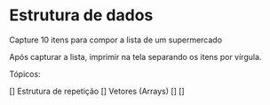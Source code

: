 # Estrutura de dados

Capture 10 itens para compor a lista de um supermercado

Após capturar a lista, imprimir na tela separando os itens por vírgula.

 Tópicos:

 [] Estrutura de repetição
 [] Vetores (Arrays)
 [] 
 [] 
